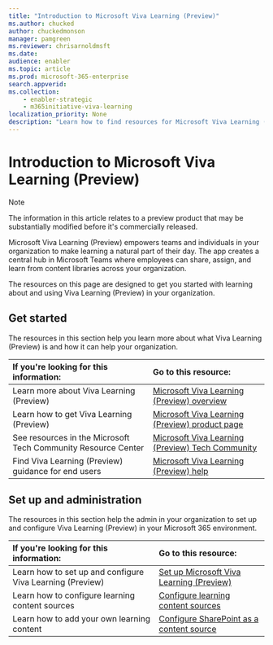 ```yaml
---
title: "Introduction to Microsoft Viva Learning (Preview)"
ms.author: chucked
author: chuckedmonson
manager: pamgreen
ms.reviewer: chrisarnoldmsft
ms.date: 
audience: enabler
ms.topic: article
ms.prod: microsoft-365-enterprise
search.appverid: 
ms.collection: 
    - enabler-strategic
    - m365initiative-viva-learning
localization_priority: None
description: "Learn how to find resources for Microsoft Viva Learning (Preview)."
---
```


# Introduction to Microsoft Viva Learning (Preview)

> [!NOTE]
> The information in this article relates to a preview product that may be substantially modified before it's commercially released. 

Microsoft Viva Learning (Preview) empowers teams and individuals in your organization to make learning a natural part of their day. The app creates a central hub in Microsoft Teams where employees can share, assign, and learn from content libraries across your organization.

The resources on this page are designed to get you started with learning about and using Viva Learning (Preview) in your organization.

## Get started

The resources in this section help you learn more about what Viva Learning (Preview) is and how it can help your organization.

| If you're looking for this information: | Go to this resource: |
|:-----|:-----|
|Learn more about Viva Learning (Preview)|[Microsoft Viva Learning (Preview) overview](overview-viva-learning.md)|
|Learn how to get Viva Learning (Preview)|[Microsoft Viva Learning (Preview) product page](https://www.microsoft.com/en-us/microsoft-viva)|
|See resources in the Microsoft Tech Community Resource Center|[Microsoft Viva Learning (Preview) Tech Community](https://resources.techcommunity.microsoft.com/viva-learning/)|
|Find Viva Learning (Preview) guidance for end users|[Microsoft Viva Learning (Preview) help](https://support.microsoft.com/office/learning-preview-app-01bfed12-c327-41e0-a68f-7fa527dcc98a)|

## Set up and administration

The resources in this section help the admin in your organization to set up and configure Viva Learning (Preview) in your Microsoft 365 environment.

| If you're looking for this information: | Go to this resource: |
|:-----|:-----|
|Learn how to set up and configure Viva Learning (Preview)|[Set up Microsoft Viva Learning (Preview)](set-up-teams-admin-center.md)|
|Learn how to configure learning content sources|[Configure learning content sources](content-sources-365-admin-center.md)|
|Learn how to add your own learning content|[Configure SharePoint as a content source](configure-sharepoint-content-source.md)|





